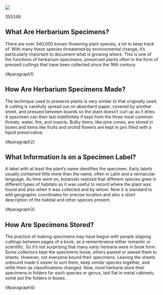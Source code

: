 <a href="https://juncture-digital.org"><img src="https://juncture-digital.org/images/ve-button.png"></a>

<param ve-config
title="How to Read an Herbarium Specimen"
author="Maura C. Flannery"
banner="https://iiif.juncture-digital.org/banner/?url=http://137.204.21.141/aldrovandi/image/vol10fg008.JPG"
       layout="vertical">

<param ve-entity eid="Q7432"> <!-- species -->
<param ve-entity eid="Q181916"> <!-- herbarium -->
<param ve-entity eid="Q441" aliases="botanists" ><!-- botany -->
<param ve-entity eid="Q397"> <!-- Latin -->      
<param ve-entity eid="Q34740"> <!-- genus -->
<param ve-entity eid="Q22664"> <!-- geographic coordinates -->
<param ve-entity eid="Q519"> <!-- Napoleon -->
<param ve-entity eid="Q1043"> <!-- Carl Linnaeus -->       
<param ve-entity eid="Q8269924"> <!-- taxonomy -->
<param ve-entity eid="Q3516404"> <!-- systematics -->
<param ve-entity eid="Q1035"> <!-- Charles Darwin -->
<param ve-entity eid="Q7430"> <!-- DNA -->355348
<param ve-entity eid="Q1063" aliases="evolutionary"> <!-- evolution -->
<param ve-entity eid="Q7162" aliases="genetic"> <!-- genetics -->
<param ve-entity eid="Q1292038"> <!-- infestation -->
<param ve-entity eid="Q19829510" aliases="pollutants"> <!-- pollutant -->
<param ve-entity eid="Q47041"> <!-- biodiversity -->
<param ve-entity eid="Q7942"> <!-- global warming -->
<param ve-entity eid="Q522431"> <!-- habitat destruction -->
<param ve-entity eid="Q66514"> <!-- Leonhard Rauwolf -->
<param ve-entity eid="Q313492"> <!-- Meriwether Lewis -->
<param ve-entity eid="Q505802" aliases="expedition"><!-- Lewis and Clark Expedition -->
<param ve-entity eid="Q355348"> <!-- William Clark -->
<param ve-entity eid="Q1349394"> <!-- Richard Spruce -->
<param ve-entity eid="Q1138945"> <!-- Darlingtonia californica -->
<param ve-entity eid="Q115633132"> <!-- Alberto Baraya -->
<param ve-entity eid="Q115633138"> <!-- Tracey Bush -->
<param ve-entity eid="Q4441"> <!-- Emily Dickinson -->
<param ve-entity eid="Q44007"> <!-- Paul Klee -->
<param ve-entity eid="Q39286" aliases="entomologist"> <!-- entomology -->
<param ve-entity eid="Q1956533"> <!-- pitcher plant -->

## What Are Herbarium Specimens?

There are over 340,000 known flowering plant species, a lot to keep track of.  With many these species threatened by environmental change, it’s particularly important to document what is growing where.  This is one of the functions of herbarium specimens, preserved plants often in the form of pressed cuttings that have been collected since the 16th century.  

<param ve-image fit
       label="At right, fruiting specimen of tomato (<em>Solanum lycopersicum</em>) from En Tibi herbarium, attributed to the Italian botanist Francesco Petrollini (late 1550s)"
       description="Naturalis Biodiversity Center, Leiden"
       license="public domain"
url="https://herbariumworld.files.wordpress.com/2022/08/petrollin_tomato-sm.jpeg">
{#paragraph1}

## How Are Herbarium Specimens Made?

The technique used to preserve plants is very similar to that originally used.  A cutting is carefully spread out on absorbent paper, covered by another sheet, and pressed between boards so the plant doesn’t curl up as it dries. A specimen can then last indefinitely if kept from the three most common threats: water, fire, and insects.  Bulky items, like pine cones, are stored in boxes and items like fruits and orchid flowers are kept in jars filled with a liquid preservative.  

<param ve-image fit
       label="Three plant collecting tools: vasculum, plant press, and loupe or hand lens"
       license="public domain"
url="https://herbariumworld.files.wordpress.com/2022/08/tools.jpg">
{#paragraph2}

## What Information Is on a Specimen Label?

A label with at least the plant’s name identifies the specimen.  Early labels usually contained little more than the name, often in Latin and a vernacular language.  As time went on, botanists realized that different species grew in different types of habitats so it was useful to record where the plant was found and also when it was collected and by whom.  Now it is standard to add geographic coordinates for precise location and also a short description of the habitat and other species present.

<param ve-image fit
       label="Specimen of anemone now <em>Anenome hortensis</em> from the collection of Ulisse Aldrovandi, a colleague of Luca Ghini" 
       description="University of Bologna" 
       license="public domain"
url="http://137.204.21.141/ALDROVANDI/image/vol2fg338.JPG">  

<param ve-image fit 
       label="Specimen of narrowleaf silkgrass (<em>Pityopsis graminifolia</em>) collected by John Nelson in Orangeburg, South Carolina. This illustrates the information that usually appears on specimens today: specimen name with its family underneath; the collector’s name; number, location, and date; a brief description of the plant and its habitat; geographic coordinates. The stamp of the A. C. Moore Herbarium and the accession number are in the upper righthand corner. The barcode at the bottom indicates that the specimen has been imaged and the label information digitized; the ruler and color chart at the top are references for quality control. The graphic description of the habitat is a specialty of the collector."
       description="A. C. Moore Herbarium, University of South Carolina, Columbia"
       license="public domain"
url="https://herbariumworld.files.wordpress.com/2022/08/nelson_pityopsis.jpg">
{#paragraph3}

## How Are Specimens Stored?

The practice of making specimens may have begun with people slipping cuttings between pages of a book, as a remembrance either romantic or scientific.  So it’s not surprising that many early herbaria were in book form.  Some collectors kept the specimens loose, others pasted or sewed them to sheets.  However, not everyone bound their specimens.  Leaving the sheets unbound made it easier to sort them, keep similar species together, and refile them as classifications changed.  Now, most herbaria store their specimens in folders for each species or genus, laid flat in metal cabinets; some put the folders in boxes.

<param ve-image fit
       label="One of Irish botanist Augustine Henry's boxes of tree specimens"
       description="National Botanic Garden of Ireland"
       license="public domain"
url="https://herbariumworld.files.wordpress.com/2017/05/henry-specimen-box-sm.jpg">
     

{#paragraph4}
